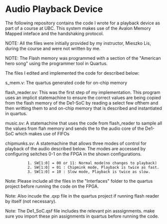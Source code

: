 # Audio Playback Device
The following repository contains the code I wrote for a playback device as part of a course at UBC. This system makes use of the Avalon Memory Mapped inteface and the handshaking protocol.

NOTE: All the files were initially provided by my instructor, Mieszko Lis, during the course and were not written by me.

NOTE: The Flash memory was programmed with a section of the "American hero song" using the programmer tool in Quartus.

The files I edited and implemented the code for described below:

s_mem.v: The quartus generated code for on-chip memory

flash_reader.sv: This was the first step of my implementation. This program uses an implicit statemachine to ensure the correct values are being copied from the flash memory of the De1-SoC by reading a select few ofthem and then writting them to and on-chip memory that is described and instantiated in quartus.

music.sv: A statemachine that uses the code from flash_reader to sample all the values from flah memory and sends the to the audio core of the De1-SoC which makes use of FIFOs

chipmunks.sv: A statemachine that allows three modes of control for playback of the audio described below. The modes are accessed by configuring seitches 0-1 on the FPGA in the shown configurations.
               
              1. SW[1:0] = 00 or 11: Normal mode(no changes to playback)
              2. SW[1:0] = 01 : Chipmink mode, Playback is twice as fast.
              3. SW[1:0] = 10 : Slow mode, Playback is twice as slow.
              
 Note: Please include all the files in the "Interfaces" folder to the quartus project before running the code on the FPGA.
 
 Note: Also incude the .qxp file in the quartus project if running flash reader by itself (not necessary).
 
 Note: The De1_SoC.qsf file includes the relevant pin asssignments. make sure you import these pin assignments in quartus before running the code. 
